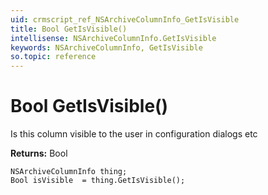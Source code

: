 ```yaml
---
uid: crmscript_ref_NSArchiveColumnInfo_GetIsVisible
title: Bool GetIsVisible()
intellisense: NSArchiveColumnInfo.GetIsVisible
keywords: NSArchiveColumnInfo, GetIsVisible
so.topic: reference
---
```


# Bool GetIsVisible()

Is this column visible to the user in configuration dialogs etc

**Returns:** Bool

```crmscript
NSArchiveColumnInfo thing;
Bool isVisible  = thing.GetIsVisible();
```

